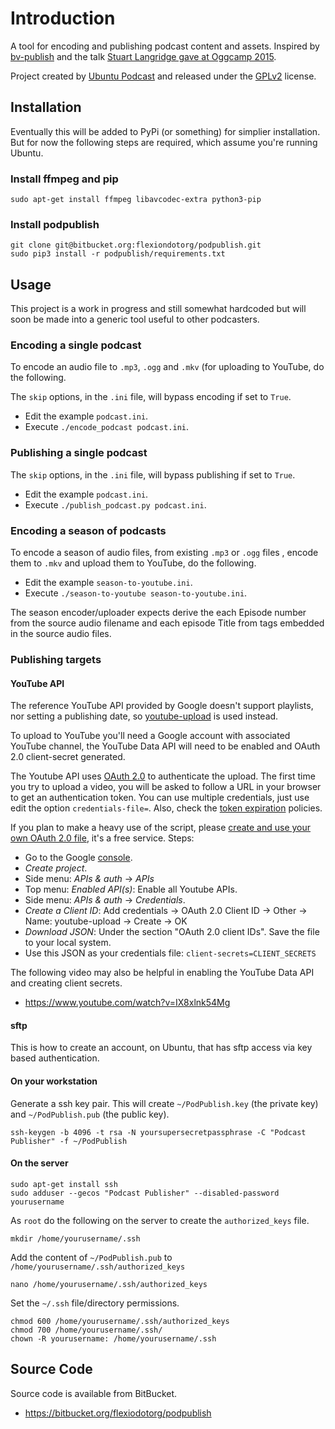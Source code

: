 # Introduction

A tool for encoding and publishing podcast content and assets. Inspired
by [bv-publish](https://github.com/stuartlangridge/bv-publish) and the
talk [Stuart Langridge gave at Oggcamp 2015](https://www.youtube.com/watch?v=IG6-YdBbwE8).

Project created by [Ubuntu Podcast](http://www.ubuntupodcast.org) and
released under the [GPLv2](https://www.gnu.org/licenses/old-licenses/gpl-2.0.en.html)
license.

## Installation

Eventually this will be added to PyPi (or something) for simplier
installation. But for now the following steps are required, which
assume you're running Ubuntu.

### Install ffmpeg and pip

    sudo apt-get install ffmpeg libavcodec-extra python3-pip

### Install podpublish

    git clone git@bitbucket.org:flexiondotorg/podpublish.git
    sudo pip3 install -r podpublish/requirements.txt

## Usage

This project is a work in progress and still somewhat hardcoded but
will soon be made into a generic tool useful to other podcasters.

### Encoding a single podcast

To encode an audio file to `.mp3`, `.ogg` and `.mkv` (for uploading to
YouTube, do the following.

The `skip` options, in the `.ini` file, will bypass encoding if set to
`True`.

  * Edit the example `podcast.ini`.
  * Execute `./encode_podcast podcast.ini`.

### Publishing a single podcast

The `skip` options, in the `.ini` file, will bypass publishing if set to
`True`.

  * Edit the example `podcast.ini`.
  * Execute `./publish_podcast.py podcast.ini`.

### Encoding a season of podcasts

To encode a season of audio files, from existing `.mp3` or `.ogg` files
, encode them to `.mkv` and upload them to YouTube, do the following.

  * Edit the example `season-to-youtube.ini`.
  * Execute `./season-to-youtube season-to-youtube.ini`.

The season encoder/uploader expects derive the each Episode number from
the source audio filename and each episode Title from tags embedded in
the source audio files.

### Publishing targets

#### YouTube API

The reference YouTube API provided by Google doesn't support playlists,
nor setting a publishing date, so [youtube-upload](https://github.com/tokland/youtube-upload)
is used instead.

To upload to YouTube you'll need a Google account with associated
YouTube channel, the YouTube Data API will need to be enabled and
OAuth 2.0 client-secret generated.

The Youtube API uses [OAuth 2.0](https://developers.google.com/accounts/docs/OAuth2)
to authenticate the upload. The first time you try to upload a video,
you will be asked to follow a URL in your browser to get an authentication
token. You can use multiple credentials, just use edit the option
`credentials-file=`. Also, check the [token expiration](https://developers.google.com/youtube/v3/)
policies.

If you plan to make a heavy use of the script, please
[create and use your own OAuth 2.0 file](https://developers.google.com/youtube/registering_an_application),
it's a free service. Steps:

  * Go to the Google [console](https://console.developers.google.com/).
  * _Create project_.
  * Side menu: _APIs & auth_ -> _APIs_
  * Top menu: _Enabled API(s)_: Enable all Youtube APIs.
  * Side menu: _APIs & auth_ -> _Credentials_.
  * _Create a Client ID_: Add credentials -> OAuth 2.0 Client ID -> Other -> Name: youtube-upload -> Create -> OK
  * _Download JSON_: Under the section "OAuth 2.0 client IDs". Save the file to your local system.
  * Use this JSON as your credentials file: `client-secrets=CLIENT_SECRETS`

The following video may also be helpful in enabling the YouTube Data API
and creating client secrets.

  * https://www.youtube.com/watch?v=IX8xlnk54Mg

#### sftp

This is how to create an account, on Ubuntu, that has sftp access via
key based authentication.

#### On your workstation

Generate a ssh key pair. This will create `~/PodPublish.key`
(the private key) and `~/PodPublish.pub` (the public key).

    ssh-keygen -b 4096 -t rsa -N yoursupersecretpassphrase -C "Podcast Publisher" -f ~/PodPublish

#### On the server

    sudo apt-get install ssh
    sudo adduser --gecos "Podcast Publisher" --disabled-password yourusername

As `root` do the following on the server to create the `authorized_keys`
file.

    mkdir /home/yourusername/.ssh

Add the content of `~/PodPublish.pub` to `/home/yourusername/.ssh/authorized_keys`

    nano /home/yourusername/.ssh/authorized_keys

Set the `~/.ssh` file/directory permissions.

    chmod 600 /home/yourusername/.ssh/authorized_keys
    chmod 700 /home/yourusername/.ssh/
    chown -R yourusername: /home/yourusername/.ssh

## Source Code

Source code is available from BitBucket.

  * https://bitbucket.org/flexiodotorg/podpublish
